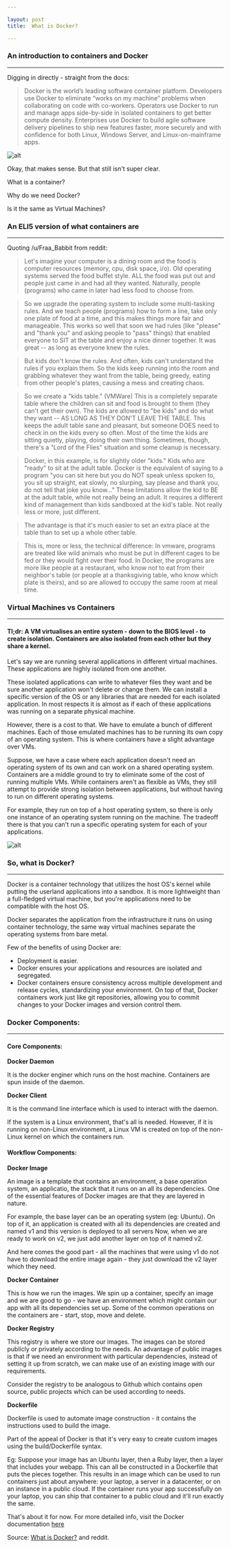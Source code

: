 ```yaml
---

layout: post
title:  What is Docker?

---
```


### An introduction to containers and Docker
___

Digging in directly - straight from the docs:

>Docker is the world’s leading software container platform. Developers use Docker to eliminate “works on my machine” problems when collaborating on code with co-workers. Operators use Docker to run and manage apps side-by-side in isolated containers to get better compute density. Enterprises use Docker to build agile software delivery pipelines to ship new features faster, more securely and with confidence for both Linux, Windows Server, and Linux-on-mainframe apps.

![alt](https://www.docker.com/sites/default/files/Package%20software%40x2.png)

Okay, that makes sense. But that still isn't super clear. 

What is a container? 

Why do we need Docker? 

Is it the same as Virtual Machines?

### An ELI5 version of what containers are
____

Quoting /u/Fraa_Babbit from reddit:

>Let's imagine your computer is a dining room and the food is computer resources (memory, cpu, disk space, i/o). Old operating systems served the food buffet style. ALL the food was put out and people just came in and had all they wanted. Naturally, people (programs) who came in later had less food to choose from.


>So we upgrade the operating system to include some multi-tasking rules. And we teach people (programs) how to form a line, take only one plate of food at a time, and this makes things more fair and manageable. This works so well that soon we had rules (like "please" and "thank you" and asking people to "pass" things) that enabled everyone to SIT at the table and enjoy a nice dinner together. It was great -- as long as everyone knew the rules.


>But kids don't know the rules. And often, kids can't understand the rules if you explain them. So the kids keep running into the room and grabbing whatever they want from the table, being greedy, eating from other people's plates, causing a mess and creating chaos.


>So we create a "kids table." (VMWare) This is a completely separate table where the children can sit and food is brought to them (they can't get their own). The kids are allowed to "be kids" and do what they want -- AS LONG AS THEY DON'T LEAVE THE TABLE. This keeps the adult table sane and pleasant, but someone DOES need to check in on the kids every so often. Most of the time the kids are sitting quietly, playing, doing their own thing. Sometimes, though, there's a "Lord of the Flies" situation and some cleanup is necessary.


>Docker, in this example, is for slightly older "kids." Kids who are "ready" to sit at the adult table. Docker is the equivalent of saying to a program "you can sit here but you do NOT speak unless spoken to, you sit up straight, eat slowly, no slurping, say please and thank you, do not tell that joke you know..." These limitations allow the kid to BE at the adult table, while not really being an adult. It requires a different kind of management than kids sandboxed at the kid's table. Not really less or more, just different.


>The advantage is that it's much easier to set an extra place at the table than to set up a whole other table.


>This is, more or less, the technical difference: In vmware, programs are treated like wild animals who must be put in different cages to be fed or they would fight over their food. In Docker, the programs are more like people at a restaurant, who know not to eat from their neighbor's table (or people at a thanksgiving table, who know which plate is theirs), and so are allowed to occupy the same room at meal time.



### Virtual Machines vs Containers
____

#### Tl;dr: A VM virtualises an entire system - down to the BIOS level - to create isolation. Containers are also isolated from each other but they share a kernel.

Let's say we are running several applications in different virtual machines. 
These applications are highly isolated from one another. 


These isolated applications can write to whatever files they want and be sure another application won't delete or change them.
We can install a specific version of the OS or any libraries that are needed for each isolated application. 
In most respects it is almost as if each of these applications was running on a separate physical machine.


However, there is a cost to that. 
We have to emulate a bunch of different machines. 
Each of those emulated machines has to be running its own copy of an operating system.
This is where containers have a slight advantage over VMs.

Suppose, we have a case where each application doesn't need an operating system of its own and can
work on a shared operating system. Containers are a middle ground to try to eliminate some of the cost of running multiple VMs.
While containers aren't as flexible as VMs, they still attempt to provide strong isolation between applications, but without having to run on different operating systems.


For example, they run on top of a host operating system, so there is only one instance of an operating system running on the machine. 
The tradeoff there is that you can't run a specific operating system for each of your applications. 

![alt](https://www.sdxcentral.com/wp-content/uploads/2016/01/containers-versus-virtual-machines-docker-inc-rightscale.jpg)

### So, what is Docker?
___

Docker is a container technology that utilizes the host OS's kernel while putting the userland applications into a sandbox.
It is more lightweight than a full-fledged virtual machine, but you're applications need to be compatible with the host OS.

Docker separates the application from the infrastructure it runs on using container technology,
the same way virtual machines separate the operating systems from bare metal.

Few of the benefits of using Docker are:
* Deployment is easier.
* Docker ensures your applications and resources are isolated and segregated.
* Docker containers ensure consistency across multiple development and release cycles, standardizing your environment. 
On top of that, Docker containers work  just like git repositories, allowing you to commit changes to your Docker images and version control them. 


### Docker Components:

___

#### Core Components:

**Docker Daemon** 

It is the docker enginer which runs on the host machine. Containers are spun inside of the daemon.

**Docker Client**

It is the command line interface which is used to interact with the daemon.

If the system is a Linux environment, that's all is needed. However, if it is running on non-Linux environment, a Linux VM is created on top of the non-Linux kernel on which the containers run.

#### Workflow Components:

**Docker Image**


An image is a template that contains an environment, a base operation system, an applicatio, the stack that it runs on an all its dependencies.
One of the essential features of Docker images are that they are layered in nature.

For example, the base layer can be an operating system (eg: Ubuntu). 
On top of it, an application is created with all its dependencies are created and named v1 and this version is deployed to all servers 
Now, when we are ready to work on v2, we just add another layer on top of it named v2.

And here comes the good part - all the machines that were using v1 do not have to download the entire image again - they just download the v2 layer which they need.

**Docker Container**

This is how we run the images. We spin up a container, specify an image and we are good to go - we have an environment which might contain our app with all its dependencies set up.
Some of the common operations on the containers are - start, stop, move and delete.

**Docker Registry**

This registry is where we store our images. The images can be stored publicly or privately according to the needs.
An advantage of public images is that if we need an environment with particular dependencies, instead of setting it up from scratch,
we can make use of an existing image with our requirements.

Consider the registry to be analogous to Github which contains open source, public projects which can be used according to needs.

**Dockerfile**

Dockerfile is used to automate image construction - it contains the instructions used to build the image.


Part of the appeal of Docker is that it's very easy to create custom images using the build/Dockerfile syntax.


Eg: Suppose your image has an Ubuntu layer, then a Ruby layer, then a layer that includes your webapp. 
This can all be constructed in a Dockerfile that puts the pieces together. 
This results in an image which can be used to run containers just about anywhere: your laptop, a server in a datacenter, or on an instance in a public cloud. 
If the container runs your app successfully on your laptop, you can ship that container to a public cloud and it'll run exactly the same.

That's about it for now. For more detailed info, visit the Docker documentation [here](https://docs.docker.com/)

Source: [What is Docker?](https://www.youtube.com/watch?v=aLipr7tTuA4) and reddit. 












